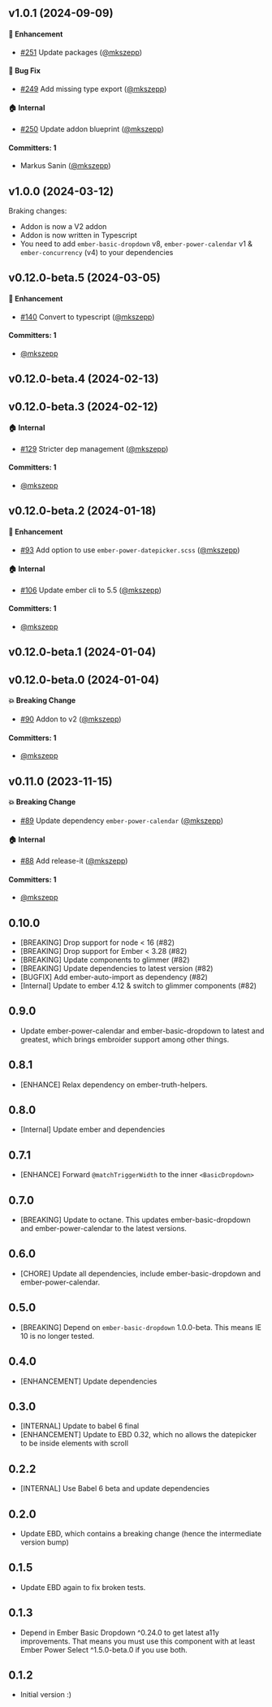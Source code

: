 





## v1.0.1 (2024-09-09)

#### :rocket: Enhancement
* [#251](https://github.com/cibernox/ember-power-datepicker/pull/251) Update packages ([@mkszepp](https://github.com/mkszepp))

#### :bug: Bug Fix
* [#249](https://github.com/cibernox/ember-power-datepicker/pull/249) Add missing type export ([@mkszepp](https://github.com/mkszepp))

#### :house: Internal
* [#250](https://github.com/cibernox/ember-power-datepicker/pull/250) Update addon blueprint ([@mkszepp](https://github.com/mkszepp))

#### Committers: 1
- Markus Sanin ([@mkszepp](https://github.com/mkszepp))

## v1.0.0 (2024-03-12)

Braking changes:

* Addon is now a V2 addon
* Addon is now written in Typescript
* You need to add `ember-basic-dropdown` v8, `ember-power-calendar` v1 & `ember-concurrency` (v4) to your dependencies

## v0.12.0-beta.5 (2024-03-05)

#### :rocket: Enhancement
* [#140](https://github.com/cibernox/ember-power-datepicker/pull/140) Convert to typescript ([@mkszepp](https://github.com/mkszepp))

#### Committers: 1
- [@mkszepp](https://github.com/mkszepp)

## v0.12.0-beta.4 (2024-02-13)

## v0.12.0-beta.3 (2024-02-12)

#### :house: Internal
* [#129](https://github.com/cibernox/ember-power-datepicker/pull/129) Stricter dep management ([@mkszepp](https://github.com/mkszepp))

#### Committers: 1
- [@mkszepp](https://github.com/mkszepp)

## v0.12.0-beta.2 (2024-01-18)

#### :rocket: Enhancement
* [#93](https://github.com/cibernox/ember-power-datepicker/pull/93) Add option to use `ember-power-datepicker.scss` ([@mkszepp](https://github.com/mkszepp))

#### :house: Internal
* [#106](https://github.com/cibernox/ember-power-datepicker/pull/106) Update ember cli to 5.5 ([@mkszepp](https://github.com/mkszepp))

#### Committers: 1
- [@mkszepp](https://github.com/mkszepp)

## v0.12.0-beta.1 (2024-01-04)

## v0.12.0-beta.0 (2024-01-04)

#### :boom: Breaking Change
* [#90](https://github.com/cibernox/ember-power-datepicker/pull/90) Addon to v2 ([@mkszepp](https://github.com/mkszepp))

#### Committers: 1
- [@mkszepp](https://github.com/mkszepp)

## v0.11.0 (2023-11-15)

#### :boom: Breaking Change
* [#89](https://github.com/cibernox/ember-power-datepicker/pull/89) Update dependency `ember-power-calendar` ([@mkszepp](https://github.com/mkszepp))

#### :house: Internal
* [#88](https://github.com/cibernox/ember-power-datepicker/pull/88) Add release-it ([@mkszepp](https://github.com/mkszepp))

#### Committers: 1
- [@mkszepp](https://github.com/mkszepp)

## 0.10.0
- [BREAKING] Drop support for node < 16 (#82)
- [BREAKING] Drop support for Ember < 3.28 (#82)
- [BREAKING] Update components to glimmer (#82)
- [BREAKING] Update dependencies to latest version (#82)
- [BUGFIX] Add ember-auto-import as dependency (#82)
- [Internal] Update to ember 4.12 & switch to glimmer components (#82)

## 0.9.0
- Update ember-power-calendar and ember-basic-dropdown to latest and greatest, which brings embroider support among other things.

## 0.8.1
- [ENHANCE] Relax dependency on ember-truth-helpers.

## 0.8.0
- [Internal] Update ember and dependencies

## 0.7.1
- [ENHANCE] Forward `@matchTriggerWidth` to the inner `<BasicDropdown>`

## 0.7.0
- [BREAKING] Update to octane. This updates ember-basic-dropdown and ember-power-calendar to the latest
  versions.

## 0.6.0
- [CHORE] Update all dependencies, include ember-basic-dropdown and ember-power-calendar.

## 0.5.0
- [BREAKING] Depend on `ember-basic-dropdown` 1.0.0-beta. This means IE 10 is no longer tested.

## 0.4.0
- [ENHANCEMENT] Update dependencies

## 0.3.0
- [INTERNAL] Update to babel 6 final
- [ENHANCEMENT] Update to EBD 0.32, which no allows the datepicker to be inside elements
  with scroll

## 0.2.2
- [INTERNAL] Use Babel 6 beta and update dependencies

## 0.2.0
- Update EBD, which contains a breaking change (hence the intermediate version bump)

## 0.1.5
- Update EBD again to fix broken tests.

## 0.1.3
- Depend in Ember Basic Dropdown ^0.24.0 to get latest a11y improvements. That means you
  must use this component with at least Ember Power Select ^1.5.0-beta.0 if you use both.
  
## 0.1.2
- Initial version :)
